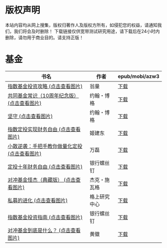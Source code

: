 # 版权声明

本站内容均从网上搜集，版权归著作人及版权方所有，如侵犯您的权益，请通知我们，我们将会及时删除！ 下载链接仅供宽带测试研究用途，请下载后在24小时内删除，请勿用于商业目的。请支持正版！

# 基金

| 书名 | 作者 | epub/mobi/azw3 |
| --- | --- | --- |
| [指数基金投资攻略 (点击查看图片)](https://www.dushupai.com/attachment/2024/06/12/e768f694ae7ec76f.jpg) | 翁量 | [下载](https://url89.ctfile.com/f/31084289-1375499170-bcc2b1?p=8866) |
| [共同基金常识（10周年纪念版） (点击查看图片)](https://www.dushupai.com/attachment/2024/06/12/f0e9a48957feb8cd.jpg) | 约翰・博格 | [下载](https://url89.ctfile.com/f/31084289-1375500526-edcefa?p=8866) |
| [坚守 (点击查看图片)](https://www.dushupai.com/attachment/2024/06/11/5655930e959bbddf.jpg) | 约翰・博格 | [下载](https://url89.ctfile.com/f/31084289-1375511698-19f58e?p=8866) |
| [指数定投实现财务自由 (点击查看图片)](https://www.dushupai.com/attachment/2024/06/10/02a5371c9cb770f5.jpg) | 姬建东 | [下载](https://url89.ctfile.com/f/31084289-1356995248-ef3c21?p=8866) |
| [小散逆袭：手把手教你做量化定投 (点击查看图片)](https://www.dushupai.com/attachment/2024/06/07/3923359c92ca9f62.jpg) | 万磊 | [下载](https://url89.ctfile.com/f/31084289-1357044064-33fea5?p=8866) |
| [定投十年财务自由 (点击查看图片)](https://www.dushupai.com/attachment/2024/06/07/ff8a950bc277111b.jpg) | 银行螺丝钉 | [下载](https://url89.ctfile.com/f/31084289-1357041760-6a8d5b?p=8866) |
| [对冲基金怪杰（典藏版） (点击查看图片)](https://www.dushupai.com/attachment/2024/06/07/7557786174e8dec9.jpg) | 杰克・施瓦格 | [下载](https://url89.ctfile.com/f/31084289-1357036267-7d0071?p=8866) |
| [私募的进化 (点击查看图片)](https://www.dushupai.com/attachment/2024/06/04/5e70db4ef6e790c5.jpg) | 格上研究中心 | [下载](https://url89.ctfile.com/f/31084289-1357021588-bad8df?p=8866) |
| [指数基金投资指南 (点击查看图片)](https://www.dushupai.com/attachment/2024/06/03/cae6108e608dfa5d.jpg) | 银行螺丝钉 | [下载](https://url89.ctfile.com/f/31084289-1357018240-2f4e20?p=8866) |
| [对冲基金到底是什么？ (点击查看图片)](https://www.dushupai.com/attachment/2024/06/01/81db73cf6dc9e2f9.jpg) | 黄徽 | [下载](https://url89.ctfile.com/f/31084289-1357005835-5b1da4?p=8866) |
